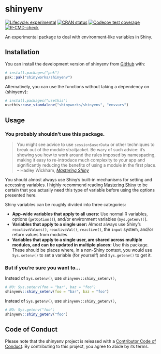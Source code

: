 
<!-- README.md is generated from README.Rmd. Please edit that file -->

# shinyenv

<!-- badges: start -->

[![Lifecycle:
experimental](https://img.shields.io/badge/lifecycle-experimental-orange.svg)](https://lifecycle.r-lib.org/articles/stages.html#experimental)
[![CRAN
status](https://www.r-pkg.org/badges/version/shinyenv)](https://CRAN.R-project.org/package=shinyenv)
[![Codecov test
coverage](https://codecov.io/gh/shinyworks/shinyenv/branch/main/graph/badge.svg)](https://app.codecov.io/gh/shinyworks/shinyenv?branch=main)
[![R-CMD-check](https://github.com/shinyworks/shinyenv/actions/workflows/R-CMD-check.yaml/badge.svg)](https://github.com/shinyworks/shinyenv/actions/workflows/R-CMD-check.yaml)
<!-- badges: end -->

An experimental package to deal with environment-like variables in
Shiny.

## Installation

You can install the development version of shinyenv from
[GitHub](https://github.com/) with:

``` r
# install.packages("pak")
pak::pak("shinyworks/shinyenv")
```

Alternatively, you can use the functions without taking a dependency on
{shinyenv}:

``` r
# install.packages("usethis")
usethis::use_standalone("shinyworks/shinyenv", "envvars")
```

## Usage

### You probably shouldn’t use this package.

> You might see advice to use `session$userData` or other techniques to
> break out of the module straitjacket. Be wary of such advice: it’s
> showing you how to work around the rules imposed by namespacing,
> making it easy to re-introduce much complexity to your app and
> significantly reducing the benefits of using a module in the first
> place.  
> – Hadley Wickham, <cite>[Mastering
> Shiny](https://mastering-shiny.org/scaling-modules.html#inputs-and-outputs)</cite>

You should almost always use Shiny’s built-in mechanisms for setting and
accessing variables. I highly recommend reading [Mastering
Shiny](https://mastering-shiny.org/) to be certain that you actually
need this type of variable before using the options presented here.

Shiny variables can be roughly divided into three categories:

- **App-wide variables that apply to all users:** Use normal R
  variables, options (`getOption()`), and/or environment variables
  (`Sys.getenv()`).
- **Variables that apply to a single user:** Almost always use Shiny’s
  `reactiveValues()`, `reactiveVal()`, `reactive()`, the `input` system,
  and/or return values from modules.
- **Variables that apply to a single user, are shared across multiple
  modules, and can be updated in multiple places:** Use this package.
  These should be places where, in a non-Shiny context, you would use
  `Sys.setenv()` to set a variable (for yourself) and `Sys.getenv()` to
  get it.

### But if you’re sure you want to…

Instead of `Sys.setenv()`, use `shinyenv::shiny_setenv()`,

``` r
# NO: Sys.setenv(foo = "bar", baz = "foo")
shinyenv::shiny_setenv(foo = "bar", baz = "foo")
```

Instead of `Sys.getenv()`, use `shinyenv::shiny_getenv()`,

``` r
# NO: Sys.getenv("foo")
shinyenv::shiny_getenv("foo")
```

## Code of Conduct

Please note that the shinyenv project is released with a [Contributor
Code of
Conduct](https://shinyworks.github.io/shinyenv/CODE_OF_CONDUCT.html). By
contributing to this project, you agree to abide by its terms.
